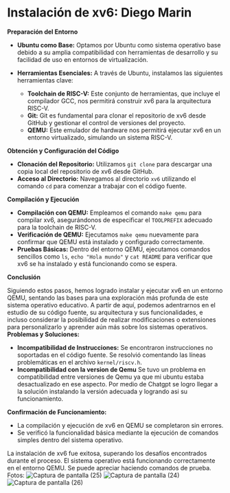 # Instalación de xv6: Diego Marin

**Preparación del Entorno**

* **Ubuntu como Base:** Optamos por Ubuntu como sistema operativo base debido a su amplia compatibilidad con herramientas de desarrollo y su facilidad de uso en entornos de virtualización.

* **Herramientas Esenciales:** A través de Ubuntu, instalamos las siguientes herramientas clave:
    * **Toolchain de RISC-V:** Este conjunto de herramientas, que incluye el compilador GCC, nos permitirá construir xv6 para la arquitectura RISC-V.
    * **Git:** Git es fundamental para clonar el repositorio de xv6 desde GitHub y gestionar el control de versiones del proyecto.
    * **QEMU:** Este emulador de hardware nos permitirá ejecutar xv6 en un entorno virtualizado, simulando un sistema RISC-V.

**Obtención y Configuración del Código**

* **Clonación del Repositorio:** Utilizamos `git clone` para descargar una copia local del repositorio de xv6 desde GitHub.
* **Acceso al Directorio:** Navegamos al directorio `xv6` utilizando el comando `cd` para comenzar a trabajar con el código fuente.

**Compilación y Ejecución**

* **Compilación con QEMU:** Empleamos el comando `make qemu` para compilar xv6, asegurándonos de especificar el `TOOLPREFIX` adecuado para la toolchain de RISC-V.
* **Verificación de QEMU:** Ejecutamos `make qemu` nuevamente para confirmar que QEMU está instalado y configurado correctamente.
* **Pruebas Básicas:** Dentro del entorno QEMU, ejecutamos comandos sencillos como `ls`, `echo "Hola mundo"` y `cat README` para verificar que xv6 se ha instalado y está funcionando como se espera.

**Conclusión**

Siguiendo estos pasos, hemos logrado instalar y ejecutar xv6 en un entorno QEMU, sentando las bases para una exploración más profunda de este sistema operativo educativo. A partir de aquí, podemos adentrarnos en el estudio de su código fuente, su arquitectura y sus funcionalidades, e incluso considerar la posibilidad de realizar modificaciones o extensiones para personalizarlo y aprender aún más sobre los sistemas operativos.
**Problemas y Soluciones:**

* **Incompatibilidad de Instrucciones:** Se encontraron instrucciones no soportadas en el código fuente. Se resolvió comentando las líneas problemáticas en el archivo `kernel/riscv.h`.
* **Incompatibilidad con la version de Qemu** Se tuvo un problema en compatibilidad entre versiones de Qemu ya que mi ubuntu estaba desactualizado en ese aspecto. Por medio de Chatgpt se logro llegar a la solución instalando la versión adecuada y logrando asi su funcionamiento.

**Confirmación de Funcionamiento:**

* La compilación y ejecución de xv6 en QEMU se completaron sin errores.
* Se verificó la funcionalidad básica mediante la ejecución de comandos simples dentro del sistema operativo.

La instalación de xv6 fue exitosa, superando los desafíos encontrados durante el proceso. El sistema operativo está funcionando correctamente en el entorno QEMU. Se puede apreciar haciendo comandos de prueba.
Fotos:
![Captura de pantalla (25)](https://github.com/user-attachments/assets/39cb43ea-0628-470f-9f89-dd129d6036b2)
![Captura de pantalla (24)](https://github.com/user-attachments/assets/1151173e-0161-48ca-83e5-40ffe1c834b3)
![Captura de pantalla (26)](https://github.com/user-attachments/assets/92d38998-ff89-4b7f-99ef-753fbced0980)




